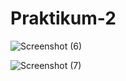 # Praktikum-2




![Screenshot (6)](https://user-images.githubusercontent.com/109432905/197645578-c791bfbd-650d-417a-b50c-b2d2274fa89e.png)

![Screenshot (7)](https://user-images.githubusercontent.com/109432905/197645647-2ea15b33-bac6-4b0a-9b2b-a9abb128bbd3.png)
